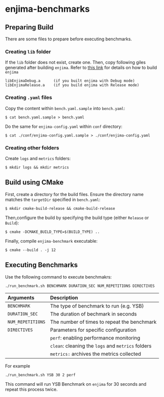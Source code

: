 # enjima-benchmarks
<!--
A benchmark suite for Enjima
```
Usage:
  enjima_benchmarks [OPTION...]

 default options:
  -d, --debug                 Enable debugging
  -b, --bench arg             Benchmark name (default: lrb)
  -t, --duration arg          Benchmark duration (in seconds) (default: 30)
  -r, --repeat arg            Number of times to repeat (default: 1)
  -m, --memory arg            Amount of memory for data exchange (in 
                              megabytes) (default: 64)
      --events_per_block arg  Number of events per memory block (default: 
                              1000)
      --blocks_per_chunk arg  Number of blocks per memory chunk (default: 
                              16)
      --batch                 Use batch mode (default: true)
  -h, --help                  Print usage
```

For example, if you want to run the YSB benchmark for 30 seconds with 512 MiB of memory, with other parameters as the default, run the following command against the built binary in a shell.

```
./enjima_benchmarks -b ysb -t 30 -m 512
```
-->

## Preparing Build
There are some files to prepare before executing benchmarks.

### Creating <code>lib</code> folder
If the <code>lib</code> folder does not exist, create one. Then, copy following giles generated after building <code>enjima</code>. Refer to <a href="https://github.com/lasanthafdo/enjima">this link</a> for details on how to build <code>enjima</code>
```
libEnjimaDebug.a      (if you built enjima with Debug mode)
libEnjimaRelease.a    (if you build enjima with Release mode)
```

### Creating <code>.yaml</code> files
Copy the content within <code>bench.yaml.sample</code> into <code>bench.yaml</code>:
```
$ cat bench.yaml.sample > bench.yaml
```
Do the same for <code>enjima-config.yaml</code> within <code>conf</code> directory:
```
$ cat ./conf/enjima-config.yaml.sample > ./conf/enjima-config.yaml
```

### Creating other folders
Create <code>logs</code> and <code>metrics</code> folders:
```
$ mkdir logs && mkdir metrics
```


## Build using CMake
First, create a directory for the build files. Ensure the directory name matches the <code>targetDir</code> specified in <code>bench.yaml</code>:
```
$ mkdir cmake-build-release && cmake-build-release
```

Then,configure the build by specifying the build type (either <code>Release</code> or <code>Build</code>):
```
$ cmake -DCMAKE_BUILD_TYPE=$(BUILD_TYPE) ..
```

Finally, compile <code>enjima-benchmark</code> executable:
```
$ cmake --build . -j 12
```

## Executing Benchmarks
Use the following command to execute benchmakrs:
```
./run_benchmark.sh BENCHMARK DURATION_SEC NUM_REPETITIONS DIRECTIVES
```

| Arguments | Description |
| :--------- | :----------- |
| <code>BENCHMARK</code> | The type of benchmark to run (e.g. YSB) |
| <code>DURATION_SEC</code> | The duration of bechmark in seconds |
| <code>NUM_REPETITIONS</code> | The number of times to repeat the benchmark |
| <code>DIRECTIVES</code> | Parameters for specific configuration |
| | <code>perf</code>: enabling performance monitoring |
| | <code>clean</code>: cleaning the <code>logs</code> and <code>metrics</code> folders|
| | <code>metrics:</code> archives the metrics collected |

For example
```
./run_benchmark.sh YSB 30 2 perf
```
This command will run YSB Benchmark on <code>enjima</code> for 30 seconds and repeat this process twice.